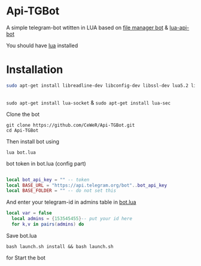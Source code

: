 # Api-TGBot

A simple telegram-bot wtitten in LUA based on [file manager bot](https://github.com/Imandaneshi/file-manager-bot) & [lua-api-bot](https://github.com/pAyDaAr/lua-api-bot)

You should have [lua](http://www.lua.org/) installed

# Installation


```bash
sudo apt-get install libreadline-dev libconfig-dev libssl-dev lua5.2 liblua5.2-dev libevent-dev make unzip git redis-server g++ libjansson-dev libpython-dev expat libexpat1-dev
 

``` 
`sudo apt-get install lua-socket` & `sudo apt-get install lua-sec`


Clone the bot

```
git clone https://github.com/CeWeR/Api-TGBot.git
cd Api-TGBot

```

Then install bot using

`lua bot.lua`

bot token in bot.lua (config part)



```lua

local bot_api_key = "" -- token
local BASE_URL = "https://api.telegram.org/bot"..bot_api_key
local BASE_FOLDER = "" -- do not set this
```

And enter your telegram-id in admins table in [bot.lua](https://github.com/beatbotteam/api-TGbot/blob/master/bot.lua#L19)
```lua
local var = false
  local admins = {153545455}-- put your id here
  for k,v in pairs(admins) do

```

Save bot.lua

```
bash launch.sh install && bash launch.sh
``` 

for Start the bot
